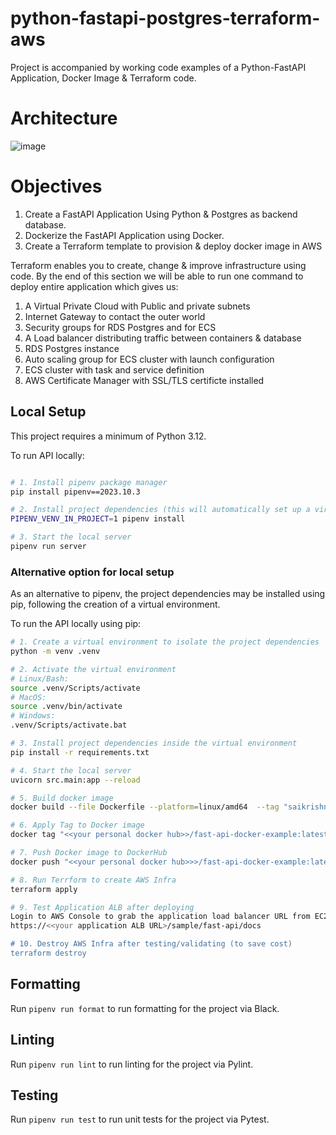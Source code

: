 # python-fastapi-postgres-terraform-aws
Project is accompanied by working code examples of a Python-FastAPI Application, Docker Image & Terraform code.
# Architecture
![image](https://github.com/saikrishnakuppa/python-fastapi-postgres-terraform-aws/assets/8674115/26d9dfc8-710d-4b04-8c3d-b637b75358b7)

# Objectives
1. Create a FastAPI Application Using Python & Postgres as backend database.
2. Dockerize the FastAPI Application using Docker.
3. Create a Terraform template to provision & deploy docker image in AWS

Terraform enables you to create, change & improve infrastructure using code. By the end of this section we will be able to run one command to deploy entire application which gives us:
1. A Virtual Private Cloud with Public and private subnets
2. Internet Gateway to contact the outer world
3. Security groups for RDS Postgres and for ECS
4. A Load balancer distributing traffic between containers & database
5. RDS Postgres instance
6. Auto scaling group for ECS cluster with launch configuration
7. ECS cluster with task and service definition
8. AWS Certificate Manager with SSL/TLS certificte installed

## Local Setup

This project requires a minimum of Python 3.12.

To run API locally:

```bash

# 1. Install pipenv package manager
pip install pipenv==2023.10.3

# 2. Install project dependencies (this will automatically set up a virtual env)
PIPENV_VENV_IN_PROJECT=1 pipenv install

# 3. Start the local server
pipenv run server
```

### Alternative option for local setup

As an alternative to pipenv, the project dependencies may be installed using pip, following the creation of a virtual environment.

To run the API locally using pip:

```bash
# 1. Create a virtual environment to isolate the project dependencies
python -m venv .venv

# 2. Activate the virtual environment
# Linux/Bash:
source .venv/Scripts/activate
# MacOS:
source .venv/bin/activate
# Windows:
.venv/Scripts/activate.bat

# 3. Install project dependencies inside the virtual environment
pip install -r requirements.txt

# 4. Start the local server
uvicorn src.main:app --reload

# 5. Build docker image
docker build --file Dockerfile --platform=linux/amd64  --tag "saikrishnakuppa/fast-api-docker-example" .

# 6. Apply Tag to Docker image
docker tag "<<your personal docker hub>>/fast-api-docker-example:latest" "saikrishnakuppa/fast-api-docker-example:latest"

# 7. Push Docker image to DockerHub
docker push "<<your personal docker hub>>>/fast-api-docker-example:latest"

# 8. Run Terrform to create AWS Infra
terraform apply

# 9. Test Application ALB after deploying
Login to AWS Console to grab the application load balancer URL from EC2/Load Balancer tab
https://<<your application ALB URL>/sample/fast-api/docs

# 10. Destroy AWS Infra after testing/validating (to save cost)
terraform destroy
```

## Formatting

Run `pipenv run format` to run formatting for the project via Black.

## Linting

Run `pipenv run lint` to run linting for the project via Pylint.

## Testing

Run `pipenv run test` to run unit tests for the project via Pytest.
